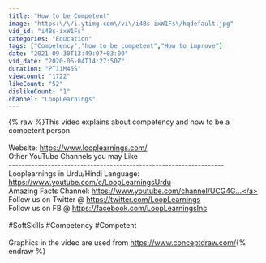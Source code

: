 ```yaml
---
title: "How to be Competent"
image: "https:\/\/i.ytimg.com\/vi\/i4Bs-ixW1Fs\/hqdefault.jpg"
vid_id: "i4Bs-ixW1Fs"
categories: "Education"
tags: ["Competency","how to be competent","How to improve"]
date: "2021-09-30T13:49:07+03:00"
vid_date: "2020-06-04T14:27:50Z"
duration: "PT11M45S"
viewcount: "1722"
likeCount: "52"
dislikeCount: "1"
channel: "LoopLearnings"
---
```

{% raw %}This video explains about competency and how to be a competent person.<br /><br />Website: <a rel="nofollow" target="blank" href="https://www.looplearnings.com/​">https://www.looplearnings.com/​</a><br />Other YouTube Channels you may Like<br />------------------------------------------------------------------<br />Looplearnings in Urdu/Hindi Language: <a rel="nofollow" target="blank" href="https://www.youtube.com/c/LoopLearningsUrdu">https://www.youtube.com/c/LoopLearningsUrdu</a><br />Amazing Facts Channel: <a rel="nofollow" target="blank" href="https://www.youtube.com/channel/UCG4G​...">https://www.youtube.com/channel/UCG4G​...</a><br />Follow us on Twitter @ <a rel="nofollow" target="blank" href="https://twitter.com/LoopLearnings​">https://twitter.com/LoopLearnings​</a><br />Follow us on FB @ <a rel="nofollow" target="blank" href="https://facebook.com/LoopLearningsInc">https://facebook.com/LoopLearningsInc</a><br /><br />#SoftSkills #Competency #Competent<br /><br />Graphics in the video are used from <a rel="nofollow" target="blank" href="https://www.conceptdraw.com/">https://www.conceptdraw.com/</a>{% endraw %}
